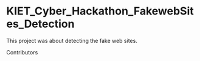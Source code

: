 # KIET_Cyber_Hackathon_FakewebSites_Detection
This project was about detecting the fake web sites.

Contributors
